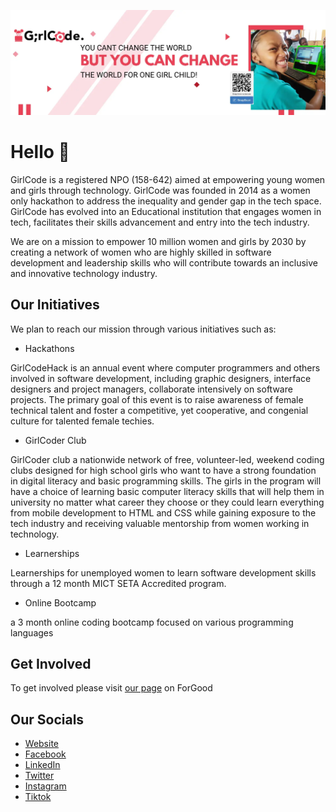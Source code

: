 
![Girlcode](../assests/images/SocialMediaBanner.webp)

# Hello 👋

GirlCode is a registered NPO (158-642) aimed at empowering young women and girls through technology. GirlCode was founded in 2014 as a women only hackathon to address the inequality and gender gap in the tech space. GirlCode has evolved into an Educational institution that engages women in tech, facilitates their skills advancement and entry into the tech industry.

We are on a mission to empower 10 million women and girls by 2030 by creating a network of women who are highly skilled in software development and leadership skills who will contribute towards an inclusive and innovative technology industry.

## Our Initiatives

We plan to reach our mission through various initiatives such as:

- Hackathons

GirlCodeHack is an annual event where computer programmers and others involved in software development, including graphic designers, interface designers and project managers, collaborate intensively on software projects. The primary goal of this event is to raise awareness of female technical talent and foster a competitive, yet cooperative, and congenial culture for talented female techies.

- GirlCoder Club

GirlCoder club a nationwide network of free, volunteer-led, weekend coding clubs designed for high school girls who want to have a strong foundation in digital literacy and basic programming skills. The girls in the program will have a choice of learning basic computer literacy skills that will help them in university no matter what career they choose or they could learn everything from mobile development to HTML and CSS while gaining exposure to the tech industry and receiving valuable mentorship from women working in technology.

- Learnerships

Learnerships for unemployed women to learn software development skills through a 12 month MICT SETA Accredited program.

- Online Bootcamp

a 3 month online coding bootcamp focused on various programming languages

## Get Involved

To get involved please visit [our page](https://www.forgood.co.za/causes/girlcode) on ForGood

## Our Socials

- [Website](https://girlcode.co.za/)
- [Facebook](https://www.facebook.com/GirlCodeZA/)
- [LinkedIn](https://www.linkedin.com/company/girlcodeza/)
- [Twitter](https://twitter.com/GirlCode_za)
- [Instagram](https://www.instagram.com/girlcode_za/)
- [Tiktok](https://www.tiktok.com/@girlcodeza/)
